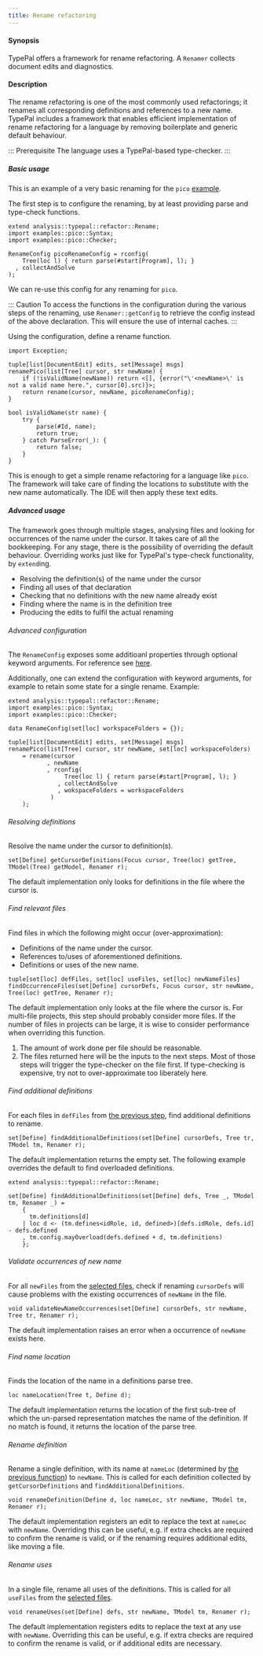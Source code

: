 ```yaml
---
title: Rename refactoring
---
```


#### Synopsis

TypePal offers a framework for rename refactoring. A `Renamer` collects document edits and diagnostics.

#### Description

The rename refactoring is one of the most commonly used refactorings; it renames all corresponding definitions and references to a new name. TypePal includes a framework that enables efficient implementation of rename refactoring for a language by removing boilerplate and generic default behaviour.

::: Prerequisite
The language uses a TypePal-based type-checker.
:::

##### Basic usage

This is an example of a very basic renaming for the `pico` [example](https://github.com/usethesource/typepal/tree/main/src/examples/pico/Rename.rsc).

The first step is to configure the renaming, by at least providing parse and type-check functions.
```rascal
extend analysis::typepal::refactor::Rename;
import examples::pico::Syntax;
import examples::pico::Checker;

RenameConfig picoRenameConfig = rconfig(
    Tree(loc l) { return parse(#start[Program], l); }
  , collectAndSolve
);
```

We can re-use this config for any renaming for `pico`.

::: Caution
To access the functions in the configuration during the various steps of the renaming, use `Renamer::getConfig` to retrieve the config instead of the above declaration. This will ensure the use of internal caches.
:::

Using the configuration, define a rename function.

```rascal
import Exception;

tuple[list[DocumentEdit] edits, set[Message] msgs] renamePico(list[Tree] cursor, str newName) {
    if (!isValidName(newName)) return <[], {error("\'<newName>\' is not a valid name here.", cursor[0].src)}>;
    return rename(cursor, newName, picoRenameConfig);
}

bool isValidName(str name) {
    try {
        parse(#Id, name);
        return true;
    } catch ParseError(_): {
        return false;
    }
}
```

This is enough to get a simple rename refactoring for a language like `pico`. The framework will take care of finding the locations to substitute with the new name automatically. 
The IDE will then apply these text edits.

##### Advanced usage

The framework goes through multiple stages, analysing files and looking for occurrences of the name under the cursor. It takes care of all the bookkeeping. For any stage, there is the possibility of overriding the default behaviour. Overriding works just like for TypePal's type-check functionality, by `extend`ing.

* Resolving the definition(s) of the name under the cursor
* Finding all uses of that declaration
* Checking that no definitions with the new name already exist
* Finding where the name is in the definition tree
* Producing the edits to fulfil the actual renaming

###### Advanced configuration

The `RenameConfig` exposes some additioanl properties through optional keyword arguments. For reference see [here](https://www.rascal-mpl.org/docs/Packages/Typepal/API/analysis/typepal/refactor/Rename/#analysis-typepal-refactor-Rename-RenameConfig).

Additionally, one can extend the configuration with keyword arguments, for example to retain some state for a single rename. Example:

```rascal
extend analysis::typepal::refactor::Rename;
import examples::pico::Syntax;
import examples::pico::Checker;

data RenameConfig(set[loc] workspaceFolders = {});

tuple[list[DocumentEdit] edits, set[Message] msgs] renamePico(list[Tree] cursor, str newName, set[loc] workspaceFolders)
    = rename(cursor
           , newName
           , rconfig(
                Tree(loc l) { return parse(#start[Program], l); }
              , collectAndSolve
              , wokspaceFolders = workspaceFolders
            )
    );
```

###### Resolving definitions

Resolve the name under the cursor to definition(s).

```rascal
set[Define] getCursorDefinitions(Focus cursor, Tree(loc) getTree, TModel(Tree) getModel, Renamer r);
```

The default implementation only looks for definitions in the file where the cursor is. 

###### Find relevant files

Find files in which the following might occur (over-approximation):

* Definitions of the name under the cursor.
* References to/uses of aforementioned definitions.
* Definitions or uses of the new name.

```rascal
tuple[set[loc] defFiles, set[loc] useFiles, set[loc] newNameFiles] findOccurrenceFiles(set[Define] cursorDefs, Focus cursor, str newName, Tree(loc) getTree, Renamer r);
```

The default implementation only looks at the file where the cursor is. For multi-file projects, this step should probably consider more files. If the number of files in projects can be large, it is wise to consider performance when overriding this function.

1. The amount of work done per file should be reasonable.
2. The files returned here will be the inputs to the next steps. Most of those steps will trigger the type-checker on the file first. If type-checking is expensive, try not to over-approximate too liberately here.

###### Find additional definitions

For each files in `defFiles` from [the previous step](#find-relevant-files), find additional definitions to rename.

```rascal
set[Define] findAdditionalDefinitions(set[Define] cursorDefs, Tree tr, TModel tm, Renamer r);
```

The default implementation returns the empty set. The following example overrides the default to find overloaded definitions.

```rascal
extend analysis::typepal::refactor::Rename;

set[Define] findAdditionalDefinitions(set[Define] defs, Tree _, TModel tm, Renamer _) =
    {
      tm.definitions[d]
    | loc d <- (tm.defines<idRole, id, defined>)[defs.idRole, defs.id] - defs.defined
    , tm.config.mayOverload(defs.defined + d, tm.definitions)
    };
```

###### Validate occurrences of new name

For all `newFiles` from the [selected files](#find-relevant-files), check if renaming `cursorDefs` will cause problems with the existing occurrences of `newName` in the file.

```rascal
void validateNewNameOccurrences(set[Define] cursorDefs, str newName, Tree tr, Renamer r);
```

The default implementation raises an error when a occurrence of `newName` exists here.

###### Find name location

Finds the location of the name in a definitions parse tree.

```rascal
loc nameLocation(Tree t, Define d);
```

The default implementation returns the location of the first sub-tree of which the un-parsed representation matches the name of the definition. If no match is found, it returns the location of the parse tree.

###### Rename definition

Rename a single definition, with its name at `nameLoc` (determined by [the previous function](#find-name-location)) to `newName`. This is called for each definition collected by `getCursorDefinitions` and `findAdditionalDefinitions`.

```rascal
void renameDefinition(Define d, loc nameLoc, str newName, TModel tm, Renamer r);
```

The default implementation registers an edit to replace the text at `nameLoc` with `newName`. Overriding this can be useful, e.g. if extra checks are required to confirm the rename is valid, or if the renaming requires additional edits, like moving a file.

###### Rename uses

In a single file, rename all uses of the definitions. This is called for all `useFiles` from the [selected files](#find-relevant-files).

```rascal
void renameUses(set[Define] defs, str newName, TModel tm, Renamer r);
```

The default implementation registers edits to replace the text at any use with `newName`. Overriding this can be useful, e.g. if extra checks are required to confirm the rename is valid, or if additional edits are necessary.
